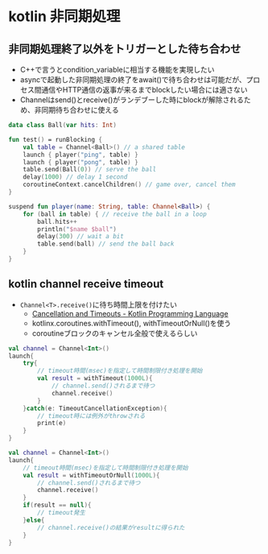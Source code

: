 # kotlin 非同期処理

## 非同期処理終了以外をトリガーとした待ち合わせ
- C++で言うとcondition_variableに相当する機能を実現したい
- asyncで起動した非同期処理の終了をawait()で待ち合わせは可能だが、プロセス間通信やHTTP通信の返事が来るまでblockしたい場合には適さない
- Channelはsend()とreceive()がランデブーした時にblockが解除されるため、非同期待ち合わせに使える

```kotlin
data class Ball(var hits: Int)

fun test() = runBlocking {
    val table = Channel<Ball>() // a shared table
    launch { player("ping", table) }
    launch { player("pong", table) }
    table.send(Ball(0)) // serve the ball
    delay(1000) // delay 1 second
    coroutineContext.cancelChildren() // game over, cancel them
}

suspend fun player(name: String, table: Channel<Ball>) {
    for (ball in table) { // receive the ball in a loop
        ball.hits++
        println("$name $ball")
        delay(300) // wait a bit
        table.send(ball) // send the ball back
    }
}
```

## kotlin channel receive timeout
- `Channel<T>.receive()`に待ち時間上限を付けたい
	- [Cancellation and Timeouts - Kotlin Programming Language](https://kotlinlang.org/docs/reference/coroutines/cancellation-and-timeouts.html)
	- kotlinx.coroutines.withTimeout(), withTimeoutOrNull()を使う
	- coroutineブロックのキャンセル全般で使えるらしい

```kotlin
val channel = Channel<Int>()
launch{
	try{
		// timeout時間(msec)を指定して時間制限付き処理を開始
		val result = withTimeout(1000L){
			// channel.send()されるまで待つ
			channel.receive()
		}
	}catch(e: TimeoutCancellationException){
		// timeout時には例外がthrowされる
		print(e)
	}
}
```

```kotlin
val channel = Channel<Int>()
launch{
	// timeout時間(msec)を指定して時間制限付き処理を開始
	val result = withTimeoutOrNull(1000L){
		// channel.send()されるまで待つ
		channel.receive()
	}
	if(result == null){
		// timeout発生
	}else{
		// channel.receive()の結果がresultに得られた
	}
}
```